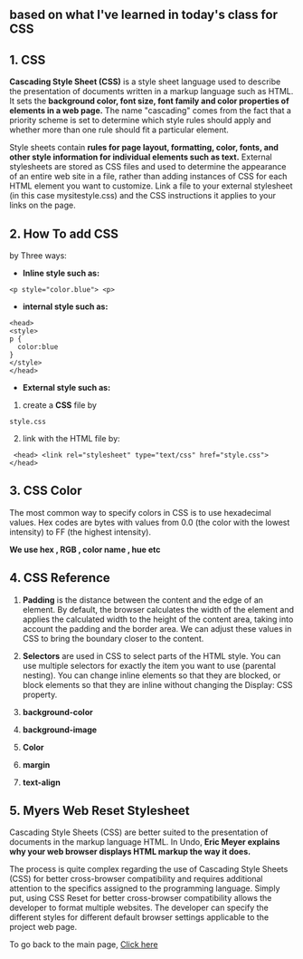 ## based on what I've learned in today's class for CSS

## 1. CSS
**Cascading Style Sheet (CSS)** is a style sheet language used to describe the presentation of documents written in a markup language such as HTML. It sets the **background color, font size, font family and color properties of elements in a web page.** The name "cascading" comes from the fact that a priority scheme is set to determine which style rules should apply and whether more than one rule should fit a particular element. 

Style sheets contain **rules for page layout, formatting, color, fonts, and other style information for individual elements such as text.** External stylesheets are stored as CSS files and used to determine the appearance of an entire web site in a file, rather than adding instances of CSS for each HTML element you want to customize. Link a file to your external stylesheet (in this case mysitestyle.css) and the CSS instructions it applies to your links on the page.

## 2. How To add CSS  
by Three ways:

* **Inline style such as:**

``` <p style="color.blue"> <p> ```

* **internal style such as:**

```  
<head>
<style>
p {
  color:blue
}
</style>
</head> 
```

* **External style such as:**

    
1.  create a **CSS** file by

 ``` style.css ```


2. link with the HTML file by:

``` <head> <link rel="stylesheet" type="text/css" href="style.css"> </head>```


## 3. CSS Color
The most common way to specify colors in CSS is to use hexadecimal values. Hex codes are bytes with values from 0.0 (the color with the lowest intensity) to FF (the highest intensity).

**We use hex , RGB , color name , hue etc**

## 4. CSS Reference

1. **Padding** is the distance between the content and the edge of an element. By default, the browser calculates the width of the element and applies the calculated width to the height of the content area, taking into account the padding and the border area. We can adjust these values in CSS to bring the boundary closer to the content.

2. **Selectors** are used in CSS to select parts of the HTML style. You can use multiple selectors for exactly the item you want to use (parental nesting). You can change inline elements so that they are blocked, or block elements so that they are inline without changing the Display: CSS property.

3. **background-color**

4. **background-image**

5. **Color**

6. **margin**
 
7. **text-align**


## 5. Myers Web Reset Stylesheet
Cascading Style Sheets (CSS) are better suited to the presentation of documents in the markup language HTML. In Undo, **Eric Meyer explains why your web browser displays HTML markup the way it does.**

The process is quite complex regarding the use of Cascading Style Sheets (CSS) for better cross-browser compatibility and requires additional attention to the specifics assigned to the programming language. Simply put, using CSS Reset for better cross-browser compatibility allows the developer to format multiple websites. The developer can specify the different styles for different default browser settings applicable to the project web page.

To go back to the main page, [Click here](https://qamaralkhatib.github.io/reading-notes/)